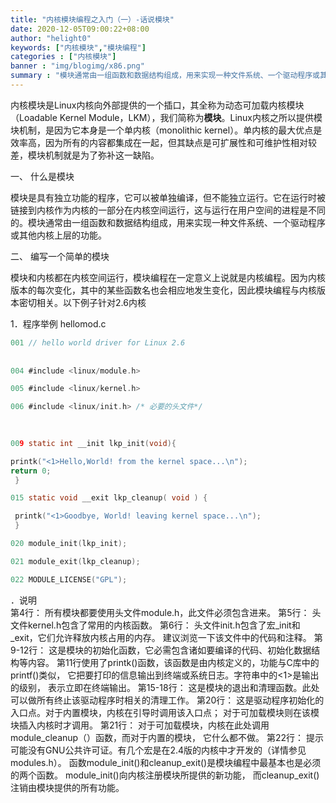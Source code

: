 ```yaml
---
title: "内核模块编程之入门（一）-话说模块"
date: 2020-12-05T09:00:22+08:00
author: "helight0"
keywords: ["内核模块","模块编程"]
categories : ["内核模块"]
banner : "img/blogimg/x86.png"
summary : "模块通常由一组函数和数据结构组成，用来实现一种文件系统、一个驱动程序或其他内核上层的功能。本文将实现一个简单的hello world内核模块作为入门教程"
---
```


内核模块是Linux内核向外部提供的一个插口，其全称为动态可加载内核模块（Loadable Kernel Module，LKM），我们简称为**模块**。Linux内核之所以提供模块机制，是因为它本身是一个单内核（monolithic kernel）。单内核的最大优点是效率高，因为所有的内容都集成在一起，但其缺点是可扩展性和可维护性相对较差，模块机制就是为了弥补这一缺陷。

一、 什么是模块

模块是具有独立功能的程序，它可以被单独编译，但不能独立运行。它在运行时被链接到内核作为内核的一部分在内核空间运行，这与运行在用户空间的进程是不同的。模块通常由一组函数和数据结构组成，用来实现一种文件系统、一个驱动程序或其他内核上层的功能。

二、 编写一个简单的模块

模块和内核都在内核空间运行，模块编程在一定意义上说就是内核编程。因为内核版本的每次变化，其中的某些函数名也会相应地发生变化，因此模块编程与内核版本密切相关。以下例子针对2.6内核

1．程序举例 hellomod.c 

```c
001 // hello world driver for Linux 2.6 
    
    
004 #include <linux/module.h> 

005 #include <linux/kernel.h>

006 #include <linux/init.h> /* 必要的头文件*/ 
    
    

009 static int __init lkp_init(void){ 

printk("<1>Hello,World! from the kernel space...\n"); 
return 0;
 }

015 static void __exit lkp_cleanup( void ) {

 printk("<1>Goodbye, World! leaving kernel space...\n"); 
 } 

020 module_init(lkp_init); 

021 module_exit(lkp_cleanup); 

022 MODULE_LICENSE("GPL");
```

．说明  
第4行：
        所有模块都要使用头文件module.h，此文件必须包含进来。
第5行：
        头文件kernel.h包含了常用的内核函数。
第6行：
        头文件init.h包含了宏_init和_exit，它们允许释放内核占用的内存。
建议浏览一下该文件中的代码和注释。
第9-12行：
        这是模块的初始化函数，它必需包含诸如要编译的代码、初始化数据结构等内容。
第11行使用了printk()函数，该函数是由内核定义的，功能与C库中的printf()类似，
它把要打印的信息输出到终端或系统日志。字符串中的<1>是输出的级别，
表示立即在终端输出。 
第15-18行：
        这是模块的退出和清理函数。此处可以做所有终止该驱动程序时相关的清理工作。
第20行：
        这是驱动程序初始化的入口点。对于内置模块，内核在引导时调用该入口点；
对于可加载模块则在该模块插入内核时才调用。
第21行：
        对于可加载模块，内核在此处调用module_cleanup（）函数，而对于内置的模块，
它什么都不做。
第22行：
  提示可能没有GNU公共许可证。有几个宏是在2.4版的内核中才开发的（详情参见modules.h）。
  函数module_init()和cleanup_exit()是模块编程中最基本也是必须的两个函数。
  module_init()向内核注册模块所提供的新功能，
  而cleanup_exit()注销由模块提供的所有功能。

